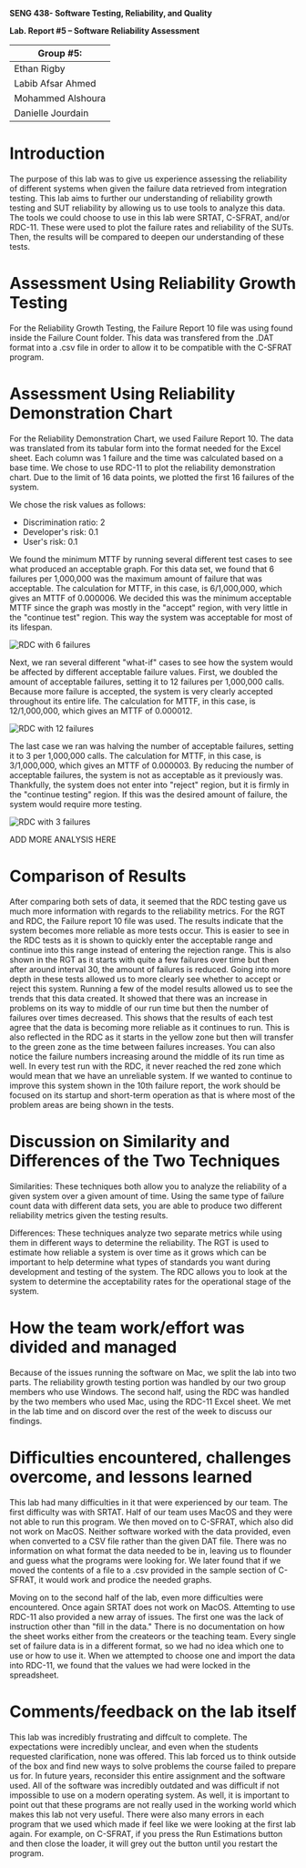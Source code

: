 **SENG 438- Software Testing, Reliability, and Quality**

**Lab. Report \#5 – Software Reliability Assessment**

| Group \#5:        |
| ------------------|
| Ethan Rigby       |
| Labib Afsar Ahmed |
| Mohammed Alshoura |
| Danielle Jourdain |

# Introduction

The purpose of this lab was to give us experience assessing the reliability of different systems when given the failure data retrieved from integration testing. This lab aims to further our understanding of reliability growth testing and SUT reliability by allowing us to use tools to analyze this data. The tools we could choose to use in this lab were SRTAT, C-SFRAT, and/or RDC-11. These were used to plot the failure rates and reliability of the SUTs. Then, the results will be compared to deepen our understanding of these tests.

# Assessment Using Reliability Growth Testing

For the Reliability Growth Testing, the Failure Report 10 file was using found inside the Failure Count folder. This data was transfered from the .DAT format into a .csv file in order to allow it to be compatible with the C-SFRAT program.

# Assessment Using Reliability Demonstration Chart

For the Reliability Demonstration Chart, we used Failure Report 10. The data was translated from its tabular form into the format needed for the Excel sheet. Each column was 1 failure and the time was calculated based on a base time. We chose to use RDC-11 to plot the reliability demonstration chart. Due to the limit of 16 data points, we plotted the first 16 failures of the system.

We chose the risk values as follows:

- Discrimination ratio: 2
- Developer's risk: 0.1
- User's risk: 0.1

We found the minimum MTTF by running several different test cases to see what produced an acceptable graph. For this data set, we found that 6 failures per 1,000,000 was the maximum amount of failure that was acceptable. The calculation for MTTF, in this case, is 6/1,000,000, which gives an MTTF of 0.000006. We decided this was the minimum acceptable MTTF since the graph was mostly in the "accept" region, with very little in the "continue test" region. This way the system was acceptable for most of its lifespan.

![RDC with 6 failures](./media/rdc/mttf6.png)

Next, we ran several different "what-if" cases to see how the system would be affected by different acceptable failure values. First, we doubled the amount of acceptable failures, setting it to 12 failures per 1,000,000 calls. Because more failure is accepted, the system is very clearly accepted throughout its entire life. The calculation for MTTF, in this case, is 12/1,000,000, which gives an MTTF of 0.000012.

![RDC with 12 failures](./media/rdc/mttf12.png)

The last case we ran was halving the number of acceptable failures, setting it to 3 per 1,000,000 calls. The calculation for MTTF, in this case, is 3/1,000,000, which gives an MTTF of 0.000003. By reducing the number of acceptable failures, the system is not as acceptable as it previously was. Thankfully, the system does not enter into "reject" region, but it is firmly in the "continue testing" region. If this was the desired amount of failure, the system would require more testing. 

![RDC with 3 failures](./media/rdc/mttf3.png)

ADD MORE ANALYSIS HERE

# Comparison of Results

After comparing both sets of data, it seemed that the RDC testing gave us much more information with regards to the reliability metrics. For the RGT and RDC, the Failure report 10 file was used. The results indicate that the system becomes more reliable as more tests occur. This is easier to see in the RDC tests as it is shown to quickly enter the acceptable range and continue into this range instead of entering the rejection range. This is also shown in the RGT as it starts with quite a few failures over time but then after around interval 30, the amount of failures is reduced. Going into more depth in these tests allowed us to more clearly see whether to accept or reject this system. Running a few of the model results allowed us to see the trends that this data created. It showed that there was an increase in problems on its way to middle of our run time but then the number of failures over times decreased. This shows that the results of each test agree that the data is becoming more reliable as it continues to run. 
This is also reflected in the RDC as it starts in the yellow zone but then will transfer to the green zone as the time between failures increases. You can also notice the failure numbers increasing around the middle of its run time as well. In every test run with the RDC, it never reached the red zone which would mean that we have an unreliable system. If we wanted to continue to improve this system shown in the 10th failure report, the work should be focused on its startup and short-term operation as that is where most of the problem areas are being shown in the tests.

# Discussion on Similarity and Differences of the Two Techniques

Similarities:
These techniques both allow you to analyze the reliability of a given system over a given amount of time. Using the same type of failure count data with different data sets, you are able to produce two different reliability metrics given the testing results.

Differences:
These techniques analyze two separate metrics while using them in different ways to determine the reliability. The RGT is used to estimate how reliable a system is over time as it grows which can be important to help determine what types of standards you want during development and testing of the system. The RDC allows you to look at the system to determine the acceptability rates for the operational stage of the system. 

# How the team work/effort was divided and managed

Because of the issues running the software on Mac, we split the lab into two parts. The reliability growth testing portion was handled by our two group members who use Windows. The second half, using the RDC was handled by the two members who used Mac, using the RDC-11 Excel sheet. We met in the lab time and on discord over the rest of the week to discuss our findings.

# Difficulties encountered, challenges overcome, and lessons learned

This lab had many difficulties in it that were experienced by our team. The first difficulty was with SRTAT. Half of our team uses MacOS and they were not able to run this program. We then moved on to C-SFRAT, which also did not work on MacOS. Neither software worked with the data provided, even when converted to a CSV file rather than the given DAT file. There was no information on what format the data needed to be in, leaving us to flounder and guess what the programs were looking for. We later found that if we moved the contents of a file to a .csv provided in the sample section of C-SFRAT, it would work and prodice the needed graphs.

Moving on to the second half of the lab, even more difficulties were encountered. Once again SRTAT does not work on MacOS. Attemting to use RDC-11 also provided a new array of issues. The first one was the lack of instruction other than "fill in the data." There is no documentation on how the sheet works either from the createors or the teaching team. Every single set of failure data is in a different format, so we had no idea which one to use or how to use it. When we attempted to choose one and import the data into RDC-11, we found that the values we had were locked in the spreadsheet.

# Comments/feedback on the lab itself

This lab was incredibly frustrating and diffcult to complete. The expectations were incredibly unclear, and even when the students requested clarification, none was offered. This lab forced us to think outside of the box and find new ways to solve problems the course failed to prepare us for. In future years, reconsider this entire assignment and the software used. All of the software was incredibly outdated and was difficult if not impossible to use on a modern operating system. As well, it is important to point out that these programs are not really used in the working world which makes this lab not very useful. There were also many errors in each program that we used which made if feel like we were looking at the first lab again. For example, on C-SFRAT, if you press the Run Estimations button and then close the loader, it will grey out the button until you restart the program.
